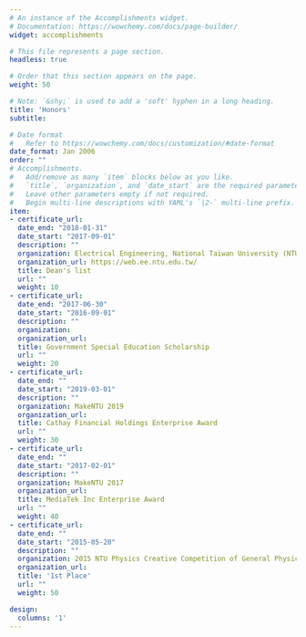 ```yaml
---
# An instance of the Accomplishments widget.
# Documentation: https://wowchemy.com/docs/page-builder/
widget: accomplishments

# This file represents a page section.
headless: true

# Order that this section appears on the page.
weight: 50

# Note: `&shy;` is used to add a 'soft' hyphen in a long heading.
title: 'Honors'
subtitle:

# Date format
#   Refer to https://wowchemy.com/docs/customization/#date-format
date_format: Jan 2006
order: ""
# Accomplishments.
#   Add/remove as many `item` blocks below as you like.
#   `title`, `organization`, and `date_start` are the required parameters.
#   Leave other parameters empty if not required.
#   Begin multi-line descriptions with YAML's `|2-` multi-line prefix.
item:
- certificate_url: 
  date_end: "2018-01-31"
  date_start: "2017-09-01"
  description: ""
  organization: Electrical Engineering, National Taiwan University (NTUEE)
  organization_url: https://web.ee.ntu.edu.tw/
  title: Dean's list
  url: ""
  weight: 10
- certificate_url: 
  date_end: "2017-06-30"
  date_start: "2016-09-01"
  description: ""
  organization: 
  organization_url: 
  title: Government Special Education Scholarship
  url: ""
  weight: 20
- certificate_url: 
  date_end: ""
  date_start: "2019-03-01"
  description: ""
  organization: MakeNTU 2019
  organization_url: 
  title: Cathay Financial Holdings Enterprise Award
  url: ""
  weight: 30
- certificate_url: 
  date_end: ""
  date_start: "2017-02-01"
  description: ""
  organization: MakeNTU 2017
  organization_url: 
  title: MediaTek Inc Enterprise Award
  url: ""
  weight: 40
- certificate_url: 
  date_end: ""
  date_start: "2015-05-20"
  description: ""
  organization: 2015 NTU Physics Creative Competition of General Physics Experiment (Physics, National Taiwan University)
  organization_url: 
  title: '1st Place'
  url: ""
  weight: 50

design:
  columns: '1' 
---
```

